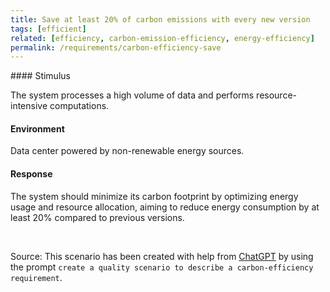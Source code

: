```yaml
---
title: Save at least 20% of carbon emissions with every new version
tags: [efficient]
related: [efficiency, carbon-emission-efficiency, energy-efficiency]
permalink: /requirements/carbon-efficiency-save
---
```


<div class="quality-requirement" markdown="1">
#### Stimulus

The system processes a high volume of data and performs resource-intensive computations.

#### Environment

Data center powered by non-renewable energy sources.

#### Response

The system should minimize its carbon footprint by optimizing energy usage and resource allocation, aiming to reduce energy consumption by at least 20% compared to previous versions.


</div><br>


Source: This scenario has been created with help from [ChatGPT](https://chat.openai.com) by using the prompt `create a quality scenario to describe a carbon-efficiency requirement`.




